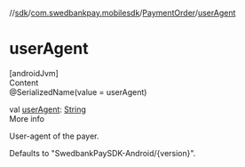 //[sdk](../../../index.md)/[com.swedbankpay.mobilesdk](../index.md)/[PaymentOrder](index.md)/[userAgent](user-agent.md)



# userAgent  
[androidJvm]  
Content  
@SerializedName(value = userAgent)  
  
val [userAgent](user-agent.md): [String](https://kotlinlang.org/api/latest/jvm/stdlib/kotlin/-string/index.html)  
More info  


User-agent of the payer.



Defaults to "SwedbankPaySDK-Android/{version}".

  



